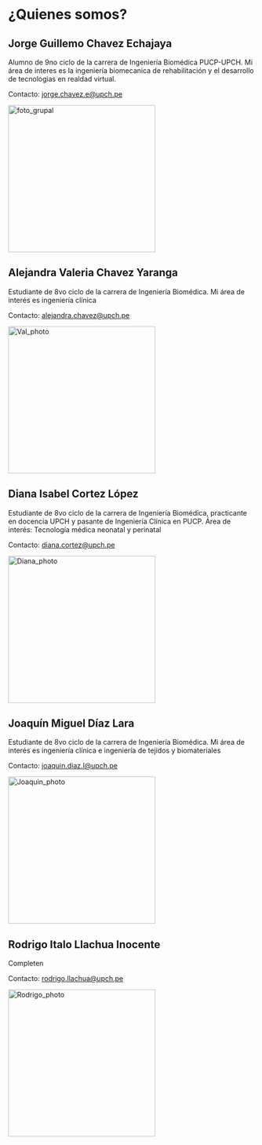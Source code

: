 # ¿Quienes somos?

## Jorge Guillemo Chavez Echajaya
Alumno de 9no ciclo de la carrera de Ingeniería Biomédica PUCP-UPCH. Mi área de interes es la ingeniería biomecanica de rehabilitación y el desarrollo de tecnologias en realdad virtual.

Contacto: [jorge.chavez.e@upch.pe](mailto:jorge.chavez.e@upch.pe)

<img src="../../../Otros/Documentación/Imagenes/foto_grupal.jpg" alt="foto_grupal" width="300"/>

## Alejandra Valeria Chavez Yaranga
Estudiante de 8vo ciclo de la carrera de Ingeniería Biomédica. Mi área de interés es ingeniería clínica

Contacto: [alejandra.chavez@upch.pe](mailto:alejandra.chavez@upch.pe)

<img src="../../../Otros/Documentación/Imagenes/Val_photo.jpeg" alt="Val_photo" width="300"/>

## Diana Isabel Cortez López
Estudiante de 8vo ciclo de la carrera de Ingeniería Biomédica, practicante en docencia UPCH y pasante de Ingeniería Clínica en PUCP. 
Área de interés: Tecnología médica neonatal y perinatal

Contacto: [diana.cortez@upch.pe](mailto:diana.cortez@upch.pe)

<img src="../../../Otros/Documentación/Imagenes/Diana_photo.jpg" alt="Diana_photo" width="300"/>

## Joaquín Miguel Díaz Lara
Estudiante de 8vo ciclo de la carrera de Ingeniería Biomédica. Mi área de interés es ingeniería clínica e ingeniería de tejidos y biomateriales

Contacto: [joaquin.diaz.l@upch.pe](mailto:joaquin.diaz.l@upch.pe)

<img src="../../../Otros/Documentación/Imagenes/Joaquin_photo.jpeg" alt="Joaquin_photo" width="300"/>

## Rodrigo Italo Llachua Inocente  
Completen

Contacto: [rodrigo.llachua@upch.pe](mailto:rodrigo.llachua@upch.pe)

<img src="../../../Otros/Documentación/Imagenes/Rodrigo_photo.jpeg" alt="Rodrigo_photo" width="300"/>

